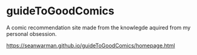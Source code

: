 # guideToGoodComics
A comic recommendation site made from the knowlegde aquired from my personal obsession.

https://seanwarman.github.io/guideToGoodComics/homepage.html
